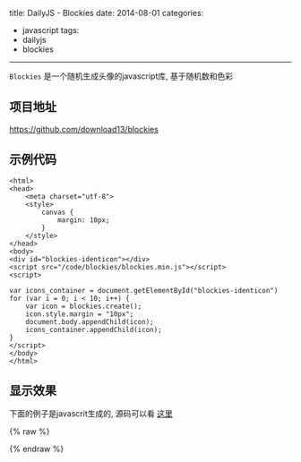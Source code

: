 title: DailyJS - Blockies
date: 2014-08-01
categories:
- javascript
tags:
- dailyjs
- blockies
---

`Blockies` 是一个随机生成头像的javascript库, 基于随机数和色彩


<!-- more -->


## 项目地址

https://github.com/download13/blockies


## 示例代码

```
<html>
<head>
    <meta charset="utf-8">
    <style>
        canvas {
            margin: 10px;
        }
    </style>
</head>
<body>
<div id="blockies-identicon"></div>
<script src="/code/blockies/blockies.min.js"></script>
<script>

var icons_container = document.getElementById("blockies-identicon")
for (var i = 0; i < 10; i++) {
    var icon = blockies.create();
    icon.style.margin = "10px";
    document.body.appendChild(icon);
    icons_container.appendChild(icon);
}
</script>
</body>
</html>
```

## 显示效果

下面的例子是javascrit生成的, 源码可以看 [这里][1]


{% raw %}
<div id="blockies-identicon"></div>
<script src="/code/blockies/blockies.min.js"></script>
<script>

var icons_container = document.getElementById("blockies-identicon")
for (var i = 0; i < 10; i++) {
    var icon = blockies.create();
    icon.style.margin = "10px";
    icons_container.appendChild(icon);
}
</script>
{% endraw %}

  [1]: /code/blockies/index.html

